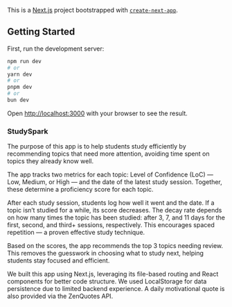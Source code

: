 This is a [Next.js](https://nextjs.org) project bootstrapped with [`create-next-app`](https://nextjs.org/docs/app/api-reference/cli/create-next-app).

## Getting Started

First, run the development server:

```bash
npm run dev
# or
yarn dev
# or
pnpm dev
# or
bun dev
```

Open [http://localhost:3000](http://localhost:3000) with your browser to see the result.



### StudySpark

The purpose of this app is to help students study efficiently by recommending topics that need more attention, avoiding time spent on topics they already know well.

The app tracks two metrics for each topic: Level of Confidence (LoC) — Low, Medium, or High — and the date of the latest study session. Together, these determine a proficiency score for each topic.

After each study session, students log how well it went and the date. If a topic isn’t studied for a while, its score decreases. The decay rate depends on how many times the topic has been studied: after 3, 7, and 11 days for the first, second, and third+ sessions, respectively. This encourages spaced repetition — a proven effective study technique.

Based on the scores, the app recommends the top 3 topics needing review. This removes the guesswork in choosing what to study next, helping students stay focused and efficient.

We built this app using Next.js, leveraging its file-based routing and React components for better code structure. We used LocalStorage for data persistence due to limited backend experience. A daily motivational quote is also provided via the ZenQuotes API.



